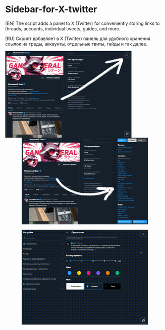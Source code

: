 # Sidebar-for-X-twitter
[EN] The script adds a panel to X (Twitter) for conveniently storing links to threads, accounts, individual tweets, guides, and more.

[RU] Скрипт добавляет в X (Twitter) панель для удобного хранения ссылок на треды, аккаунты, отдельные твиты, гайды и так далее.

<center><img src="https://github.com/GanstFeveral/Sidebar-for-X-twitter/blob/main/images/sidebar2.jpg" width="400px" style="float:left;"> <img src="https://github.com/GanstFeveral/Sidebar-for-X-twitter/blob/main/images/sidebar.jpg" width="400px">

<img src="https://github.com/GanstFeveral/Sidebar-for-X-twitter/blob/main/images/twitter-preview.gif" width="400px"></center>
